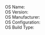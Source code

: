 OS Name:                       
OS Version:                    
OS Manufacturer:            
OS Configuration:            
OS Build Type:  
